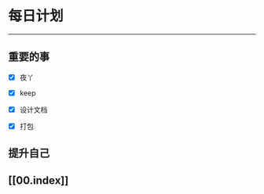 
# 每日计划
---
## 重要的事

- [x]    夜丫
- [x]   keep
- [x]  设计文档
- [x] 打包



## 提升自己

  



## [[00.index]]











